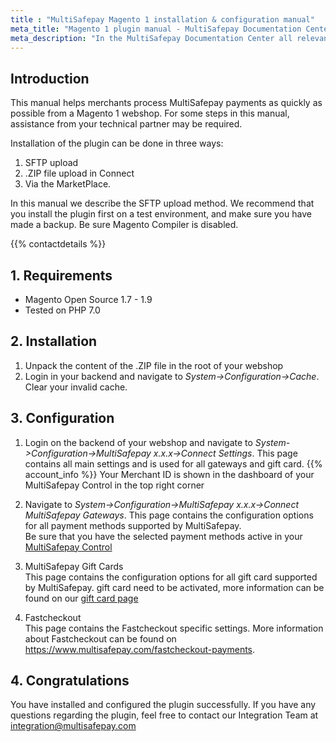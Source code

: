 ```yaml
---
title : "MultiSafepay Magento 1 installation & configuration manual"
meta_title: "Magento 1 plugin manual - MultiSafepay Documentation Center"
meta_description: "In the MultiSafepay Documentation Center all relevant information regarding our Plugins and API. As well as Support pages for Payment Method, Tools and General Questions. You can also find the contact details of our Support Team and Integration Team."
---
```


## Introduction

This manual helps merchants process MultiSafepay payments as quickly as possible from a Magento 1 webshop. For some steps in this manual, assistance from your technical partner may be required.

Installation of the plugin can be done in three ways:

1. SFTP upload
2. .ZIP file upload in Connect
3. Via the MarketPlace.

In this manual we describe the SFTP upload method.
We recommend that you install the plugin first on a test environment, and make sure you have made a backup. Be sure Magento Compiler is disabled.

{{% contactdetails %}}

## 1. Requirements
- Magento Open Source 1.7 - 1.9
- Tested on PHP 7.0

## 2. Installation
 1. Unpack the content of the .ZIP file in the root of your webshop
 2. Login in your backend and navigate to _System->Configuration->Cache_. Clear your invalid cache.

## 3. Configuration
1. Login on the backend of your webshop and navigate to _System->Configuration->MultiSafepay x.x.x->Connect Settings_.
This page contains all main settings and is used for all gateways and gift card.
{{% account_info %}}
Your Merchant ID is shown in the dashboard of your MultiSafepay Control in the top right corner

2. Navigate to _System->Configuration->MultiSafepay x.x.x->Connect MultiSafepay Gateways_.
This page contains the configuration options for all payment methods supported by MultiSafepay.  
Be sure that you have the selected payment methods active in your [MultiSafepay Control](https://merchant.multisafepay.com)

3. MultiSafepay Gift Cards  
This page contains the configuration options for all gift card supported by MultiSafepay.
gift card need to be activated, more information can be found on our [gift card page](/payment-methods/giftcards/)

4. Fastcheckout  
This page contains the Fastcheckout specific settings. More information about Fastcheckout can be found on https://www.multisafepay.com/fastcheckout-payments.

## 4. Congratulations
You have installed and configured the plugin successfully. If you have any questions regarding the plugin, feel free to contact our Integration Team at <integration@multisafepay.com>
